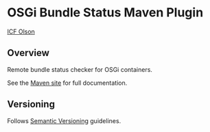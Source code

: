 # OSGi Bundle Status Maven Plugin

[ICF Olson](http://www.digitalatolson.com)

## Overview

Remote bundle status checker for OSGi containers.

See the [Maven site](http://code.digitalatolson.com/osgi-bundle-status-maven-plugin) for full documentation.

## Versioning

Follows [Semantic Versioning](http://semver.org/) guidelines.